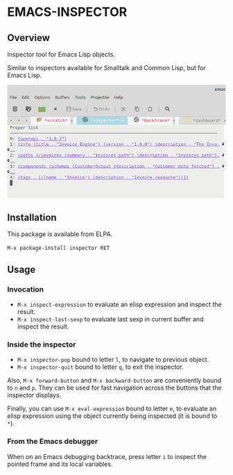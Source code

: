 # EMACS-INSPECTOR

## Overview

Inspector tool for Emacs Lisp objects.

Similar to inspectors available for Smalltalk and Common Lisp, but for Emacs Lisp.

![emacs-inspector.png](emacs-inspector.png "Emacs Inspector")

## Installation

This package is available from ELPA.

`M-x package-install inspector RET`

## Usage

### Invocation

* `M-x inspect-expression` to evaluate an elisp expression and inspect the result.
* `M-x inspect-last-sexp` to evaluate last sexp in current buffer and inspect the result.

### Inside the inspector

* `M-x inspector-pop` bound to letter `l`, to navigate to previous object.
* `M-x inspector-quit` bound to letter `q`, to exit the inspector.

Also, `M-x forward-button` and `M-x backward-button` are conveniently bound to `n` and `p`. 
They can be used for fast navigation across the buttons that the inspector displays.

Finally, you can use `M-x eval-expression` bound to letter `e`, to evaluate an elisp expression using the object currently being inspected (it is bound to `*`).

### From the Emacs debugger

When on an Emacs debugging backtrace, press letter `i` to inspect the pointed frame and its local variables.

